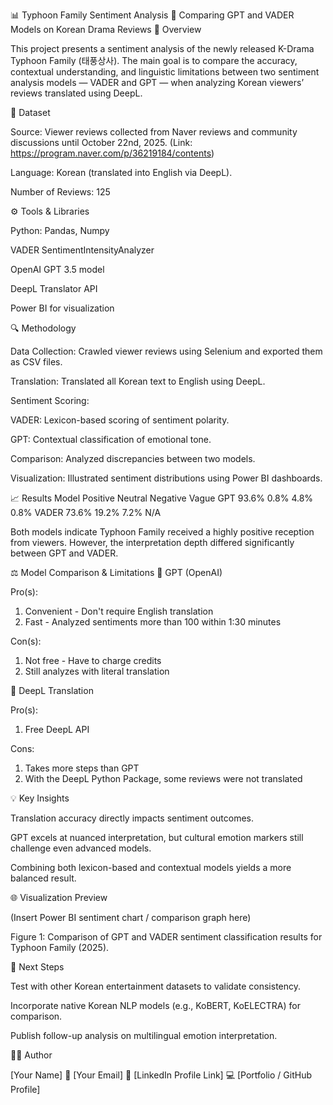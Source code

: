 📊 Typhoon Family Sentiment Analysis
🧠 Comparing GPT and VADER Models on Korean Drama Reviews
📝 Overview

This project presents a sentiment analysis of the newly released K-Drama Typhoon Family (태풍상사).
The main goal is to compare the accuracy, contextual understanding, and linguistic limitations between two sentiment analysis models — VADER and GPT — when analyzing Korean viewers’ reviews translated using DeepL.

📁 Dataset

Source: Viewer reviews collected from Naver reviews and community discussions until October 22nd, 2025. (Link: https://program.naver.com/p/36219184/contents)

Language: Korean (translated into English via DeepL).

Number of Reviews: 125

⚙️ Tools & Libraries

Python: Pandas, Numpy

VADER SentimentIntensityAnalyzer

OpenAI GPT 3.5 model

DeepL Translator API

Power BI for visualization

🔍 Methodology

Data Collection: Crawled viewer reviews using Selenium and exported them as CSV files.

Translation: Translated all Korean text to English using DeepL.

Sentiment Scoring:

VADER: Lexicon-based scoring of sentiment polarity.

GPT: Contextual classification of emotional tone.

Comparison: Analyzed discrepancies between two models.

Visualization: Illustrated sentiment distributions using Power BI dashboards.

📈 Results
Model	Positive	Neutral	Negative	Vague
GPT	93.6%	0.8%	4.8%	0.8% 
VADER	73.6%	19.2%	7.2% N/A

Both models indicate Typhoon Family received a highly positive reception from viewers.
However, the interpretation depth differed significantly between GPT and VADER.

⚖️ Model Comparison & Limitations
🔹 GPT (OpenAI)

Pro(s):

1. Convenient - Don't require English translation
2. Fast - Analyzed sentiments more than 100 within 1:30 minutes

Con(s):

1. Not free - Have to charge credits
2. Still analyzes with literal translation

🔹 DeepL Translation

Pro(s):

1. Free DeepL API

Cons:

1. Takes more steps than GPT
2. With the DeepL Python Package, some reviews were not translated

💡 Key Insights

Translation accuracy directly impacts sentiment outcomes.

GPT excels at nuanced interpretation, but cultural emotion markers still challenge even advanced models.

Combining both lexicon-based and contextual models yields a more balanced result.

🌐 Visualization Preview

(Insert Power BI sentiment chart / comparison graph here)

Figure 1: Comparison of GPT and VADER sentiment classification results for Typhoon Family (2025).

🧩 Next Steps

Test with other Korean entertainment datasets to validate consistency.

Incorporate native Korean NLP models (e.g., KoBERT, KoELECTRA) for comparison.

Publish follow-up analysis on multilingual emotion interpretation.

👩‍💻 Author

[Your Name]
📧 [Your Email]
🔗 [LinkedIn Profile Link]
💻 [Portfolio / GitHub Profile]
